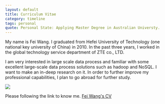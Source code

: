 ```yaml
---
layout: default
title: Curriculum Vitae
category: timeline
tags: personal
quote: Personal State: Applying Master Degree in Australian Universty.
---
```


My name is Fei Wang. I graduated from Hefei University of Technology (one national key university of China) in 2010. In the past three years, I worked in the global technology service department of ZTE co., LTD. 

I am very interested in large scale data process and familiar with some excellent large-scale data process solutions such as hadoop and NoSQL. I want to make an in-deep research on it. In order to further improve my professional capabilities, I plan to go abroad for further study. 

<img src="./img/post/me.jpg" />


Please following the link to know me. <a href="../pdf/personal.pdf">Fei Wang's CV</a>

